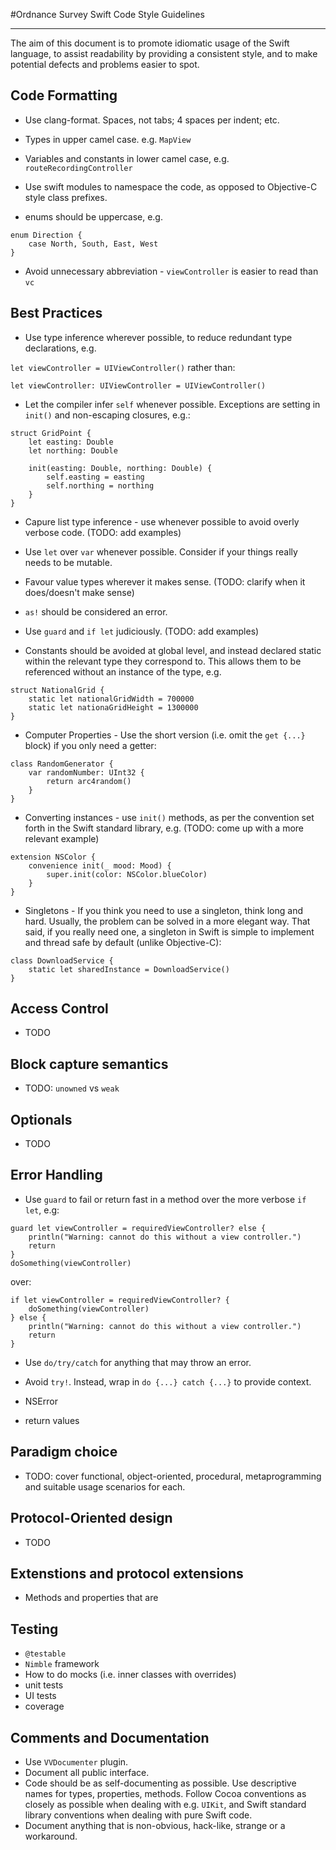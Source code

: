 #Ordnance Survey Swift Code Style Guidelines

---

The aim of this document is to promote idiomatic usage of the Swift language, to assist readability by providing a consistent style, and to make potential defects and problems easier to spot.

## Code Formatting

* Use clang-format. Spaces, not tabs; 4 spaces per indent; etc.

* Types in upper camel case. e.g. `MapView`

* Variables and constants in lower camel case, e.g. `routeRecordingController`

* Use swift modules to namespace the code, as opposed to Objective-C style class prefixes.

* enums should be uppercase, e.g.

```
enum Direction {
    case North, South, East, West
}
```
* Avoid unnecessary abbreviation - `viewController` is easier to read than `vc`

## Best Practices

* Use type inference wherever possible, to reduce redundant type declarations, e.g.

`let viewController = UIViewController()` rather than:

`let viewController: UIViewController = UIViewController()`

* Let the compiler infer `self` whenever possible. Exceptions are setting in `init()` and non-escaping closures, e.g.:

```
struct GridPoint {
    let easting: Double
    let northing: Double
    
    init(easting: Double, northing: Double) {
        self.easting = easting
        self.northing = northing
    }
}
```
* Capure list type inference - use whenever possible to avoid overly verbose code. (TODO: add examples)

* Use `let` over `var` whenever possible. Consider if your things really needs to be mutable.

* Favour value types wherever it makes sense. (TODO: clarify when it does/doesn't make sense)

* `as!` should be considered an error.

* Use `guard` and `if let` judiciously. (TODO: add examples)

* Constants should be avoided at global level, and instead declared static within the relevant type they correspond to. This allows them to be referenced without an instance of the type, e.g.

```
struct NationalGrid {
    static let nationalGridWidth = 700000
    static let nationaGridHeight = 1300000
}
```

* Computer Properties - Use the short version (i.e. omit the `get {...}` block) if you only need a getter:

```
class RandomGenerator {
    var randomNumber: UInt32 {
        return arc4random()
    }
}
```

* Converting instances - use `init()` methods, as per the convention set forth in the Swift standard library, e.g. (TODO: come up with a more relevant example)

```
extension NSColor {
    convenience init(_ mood: Mood) {
        super.init(color: NSColor.blueColor)
    }
}
```
* Singletons - If you think you need to use a singleton, think long and hard. Usually, the problem can be solved in a more elegant way. That said, if you really need one, a singleton in Swift is simple to implement and thread safe by default (unlike Objective-C):

```
class DownloadService {
    static let sharedInstance = DownloadService()
}
```

## Access Control

* TODO

## Block capture semantics

* TODO: `unowned` vs `weak`

## Optionals

* TODO

## Error Handling

* Use `guard` to fail or return fast in a method over the more verbose `if let`, e.g:

```
guard let viewController = requiredViewController? else {
    println("Warning: cannot do this without a view controller.")
    return
}
doSomething(viewController)
```
over:

```
if let viewController = requiredViewController? {
    doSomething(viewController)
} else {
    println("Warning: cannot do this without a view controller.")
    return
}

```


* Use `do/try/catch` for anything that may throw an error.

* Avoid `try!`. Instead, wrap in `do {...} catch {...}` to provide context.

* NSError

* return values

## Paradigm choice

* TODO: cover functional, object-oriented, procedural, metaprogramming and suitable usage scenarios for each.

## Protocol-Oriented design

* TODO

## Extenstions and protocol extensions

* Methods and properties that are 

## Testing

* `@testable`
* `Nimble` framework
* How to do mocks (i.e. inner classes with overrides)
* unit tests
* UI tests
* coverage

## Comments and Documentation
* Use `VVDocumenter` plugin.
* Document all public interface.
* Code should be as self-documenting as possible. Use descriptive names for types, properties, methods. Follow Cocoa conventions as closely as possible when dealing with e.g. `UIKit`, and Swift standard library conventions when dealing with pure Swift code.
* Document anything that is non-obvious, hack-like, strange or a workaround.
